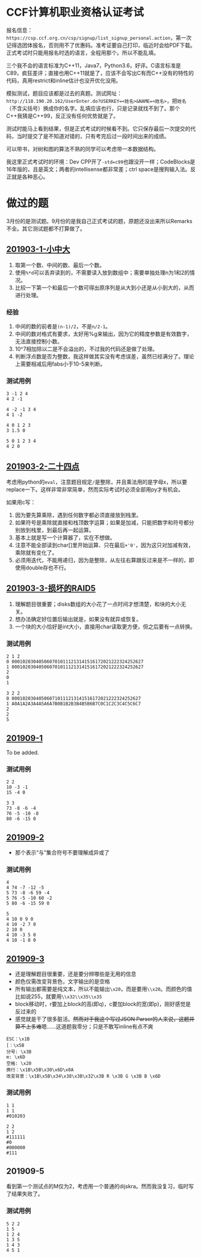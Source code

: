 # CCF计算机职业资格认证考试

报名信息：`https://csp.ccf.org.cn/csp/signup/list_signup_personal.action`，第一次记得选团体报名，否则用不了优惠码。准考证要自己打印，临近时会给PDF下载。正式考试时只能用报名时选的语言，全程用那个。所以不能乱填。

三个我不会的语言标准为C++11，Java7，Python3.6，好评。C语言标准是C89，疯狂差评；直接也用C++11就是了，应该不会写出C有而C++没有的特性的代码，真用restrict和inline估计也没开优化没用。

模拟测试，题目应该都是过去的真题。测试网址：`http://118.190.20.162/UserEnter.do?USERKEY=<姓名>&NAME=<姓名>`，把`姓名`（不含尖括号）换成你的名字。乱填应该也行，只是记录就找不到了。那个C++我猜是C++99，反正没有任何优势就是了。

测试时能马上看到结果，但是正式考试的时候看不到。它只保存最后一次提交的代码，当时提交了是不知道对错的，只有考完后过一段时间出来的成绩。

可以带书，对树和图的算法不熟的同学可以考虑带一本数据结构。

我这里正式考试时的环境：Dev CPP开了`-std=c99`也跟没开一样；CodeBlocks是16年版的，且是英文；两者的intellisense都非常差；ctrl space是搜狗输入法。反正就是各种恶心。

# 做过的题

3月份的是测试题。9月份的是我自己正式考试的题，原题还没出来所以Remarks不全。其它测试题都不打算做了。

## [201903-1-小中大](./201903-1.c)

1. 取第一个数、中间的数、最后一个数。
2. 使用`%*d`可以丢弃读到的，不需要读入放到数组中；需要单独处理n为1和2的情况。
3. 比较一下第一个和最后一个数可得出原序列是从大到小还是从小到大的，从而进行处理。

### 经验

1. 中间的数的前者是`(n-1)/2`，不是`n/2-1`。
2. 中间的数对格式有要求，太好用%g来输出，因为它的精度参数是有效数字，无法直接控制小数。
3. 10^7相加除以二是不会溢出的，不过我的代码还是做了处理。
4. 判断浮点数是否为整数，我这样做其实没有考虑误差，虽然已经满分了。理论上需要相减后用fabs小于10-5来判断。

### 测试用例

```
3 -1 2 4
4 2 -1

4 -2 -1 3 4
4 1 -2

4 0 1 2 3
3 1.5 0

5 0 1 2 3 4
4 2 0
```

## [201903-2-二十四点](./201903-2.py)

考虑用python的`eval`，注意题目规定`/`是整除，并且乘法用的是字母x，所以要replace一下。这样非常非常简单，然而实际考试时必须全部用py才有机会。

如果用c写：

1. 因为要先算乘除，遇到任何数字都必须直接放到栈里。
2. 如果符号是乘除就直接和栈顶数字运算；如果是加减，只能把数字和符号都分别放到栈里，到最后再一起运算。
3. 基本上就是写一个计算器了，实在不想做。
4. 注意不能全部读到char[]里开始运算、只在最后`+'0'`，因为这只对加减有效，乘除就有变化了。
5. 必须用迭代，不能用递归，因为是整除，从左往右算跟反过来是不一样的，即使用double存也不行。

## [201903-3-损坏的RAID5](./201903-3.c)

1. 理解题目很重要；disks数组的大小花了一点时间才想清楚，和块的大小无关。
2. 想办法确定好位置后输出就是，如果没有就异或恢复。
3. 一个块的大小恰好是int大小，直接用char读取更方便，但之后要有一点转换。

### 测试用例

```
2 1 2
0 0001020304050607010111213141516172021222324252627
1 0001020304050607010111213141516172021222324252627
2
0
1

3 2 2
0 000102030405060710111213141516172021222324252627
1 A0A1A2A3A4A5A6A7B0B1B2B3B4B5B6B7C0C1C2C3C4C5C6C7
2
2
5
```

## [201909-1](./201909-1.c)

To be added.

### 测试用例

```
2 2
10 -3 -1
15 -4 0

3 3
73 -8 -6 -4
76 -5 -10 -8
80 -6 -15 0
```

## [201909-2](./201909-2.c)

* 那个表示“与”集合符号不要理解成异或了

### 测试用例

```
4
4 74 -7 -12 -5
5 73 -8 -6 59 -4
5 76 -5 -10 60 -2
5 80 -6 -15 59 0

5
4 10 0 9 0
4 10 -2 7 0
2 10 0
4 10 -3 5 0
4 10 -1 8 0
```

## [201909-3](./201909-3.c)

* 还是理解题目很重要，还是要分辨哪些是无用的信息
* 颜色仅需改变背景色，文字输出的是空格
* 所有输出都需要是纯文本，所以不能输出`\x20`，而是要用`\\x20`。而颜色的值比如说255，就要用`\\x32\\x35\\x35`
* block移动时，r要加上block的高(即q)，c要加block的宽(即p)，刚好感觉是反过来的
* 感觉就是干了很多脏活。~~然而对于我这个写过JSON Parser的人来说，这题并算不上多难~~嗯……这道题我零分；只是不敢写inline有点不爽

```
ESC：\x1B
[：\x5B
分号: \x3B
m: \x6D
空格: \x20
换行：\x1B\x5B\x30\x6D\x0A
改变背景：\x1B\x5B\x34\x38\x3B\x32\x3B R \x3B G \x3B B \x6D
```

### 测试用例

```
1 1
1 1
#010203

2 2
1 2
#111111
#0
#000000
#111
```

## 201909-5

看到第一个测试点的M仅为2，考虑用一个普通的dijskra。然而我没复习，临时写了结果失败了。

### 测试用例

```
5 2 2
1 5
1 2 4
1 3 5
1 4 3
4 5 1
```
